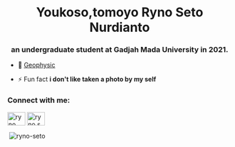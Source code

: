 <h1 align="center">Youkoso,tomoyo Ryno Seto Nurdianto</h1>
<h3 align="center">an undergraduate student at Gadjah Mada University in 2021.</h3>

- 🔭 [Geophysic](https://geofisika.ugm.ac.id/)

- ⚡ Fun fact **i don't like taken a photo by my self**

<h3 align="left">Connect with me:</h3>
<p align="left">
<a href="https://linkedin.com/in/ryno seto nurdianto" target="blank"><img align="center" src="https://raw.githubusercontent.com/rahuldkjain/github-profile-readme-generator/master/src/images/icons/Social/linked-in-alt.svg" alt="ryno seto nurdianto" height="30" width="40" /></a>
<a href="https://instagram.com/ryno.sn" target="blank"><img align="center" src="https://raw.githubusercontent.com/rahuldkjain/github-profile-readme-generator/master/src/images/icons/Social/instagram.svg" alt="ryno.sn" height="30" width="40" /></a>
</p>

<p>&nbsp;<img align="center" src="https://github-readme-stats.vercel.app/api?username=ryno-seto&show_icons=true&locale=en" alt="ryno-seto" /></p>
